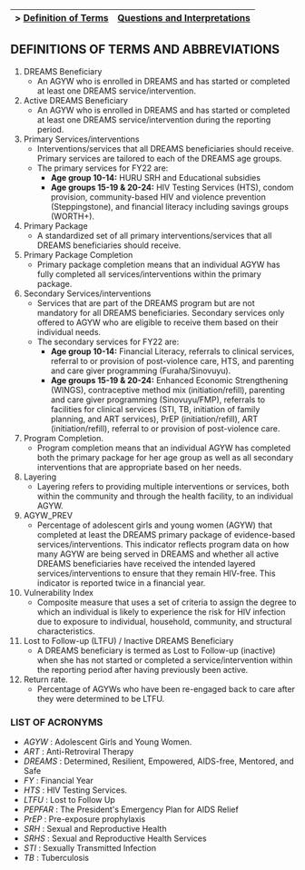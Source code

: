  | > [Definition of Terms](https://ecyola.github.io) |[Questions and Interpretations](https://ecyola.github.io/indicators)|
 |---|---|


## DEFINITIONS OF TERMS AND ABBREVIATIONS

1. DREAMS Beneficiary
    - An AGYW who is enrolled in DREAMS and has started or completed at least one DREAMS service/intervention.
2. Active DREAMS Beneficiary
    - An AGYW who is enrolled in DREAMS and has started or completed at least one DREAMS service/intervention during the reporting period.
3. Primary Services/interventions
    - Interventions/services that all DREAMS beneficiaries should receive. Primary services are tailored to each of the DREAMS age groups.
    - The primary services for FY22 are:
        - **Age group 10-14:** HURU SRH and Educational subsidies
        - **Age groups 15-19 & 20-24:** HIV Testing Services (HTS), condom provision, community-based HIV and violence prevention (Steppingstone), and financial literacy including savings groups (WORTH+).
4. Primary Package
    - A standardized set of all primary interventions/services that all DREAMS beneficiaries should receive.
5. Primary Package Completion
    - Primary package completion means that an individual AGYW has fully completed all services/interventions within the primary package.
6. Secondary Services/interventions
    - Services that are part of the DREAMS program but are not mandatory for all DREAMS beneficiaries. Secondary services only offered to AGYW who are eligible to receive them based on their individual needs.
    - The secondary services for FY22 are:
      - **Age group 10-14:** Financial Literacy, referrals to clinical services, referral to or provision of post-violence care, HTS, and parenting and care giver programming (Furaha/Sinovuyu).
      - **Age groups 15-19 & 20-24:** Enhanced Economic Strengthening (WINGS), contraceptive method mix (initiation/refill), parenting and care giver programming (Sinovuyu/FMP), referrals to facilities for clinical services (STI, TB, initiation of family planning, and ART services), PrEP (initiation/refill), ART (initiation/refill), referral to or provision of post-violence care.
7. Program Completion.
    - Program completion means that an individual AGYW has completed both the primary package for her age group as well as all secondary interventions that are appropriate based on her needs.
8. Layering
    - Layering refers to providing multiple interventions or services, both within the community and through the health facility, to an individual AGYW.
9. AGYW_PREV
    - Percentage of adolescent girls and young women (AGYW) that completed at least the DREAMS primary package of evidence-based services/interventions. This indicator reflects program data on how many AGYW are being served in DREAMS and whether all active DREAMS beneficiaries have received the intended layered services/interventions to ensure that they remain HIV-free. This indicator is reported twice in a financial year.
10. Vulnerability Index
    - Composite measure that uses a set of criteria to assign the degree to which an individual is likely to experience the risk for HIV infection due to exposure to individual, household, community, and structural characteristics.
11. Lost to Follow-up (LTFU) / Inactive DREAMS Beneficiary
    - A DREAMS beneficiary is termed as Lost to Follow-up (inactive) when she has not started or completed a service/intervention within the reporting period after having previously been active.
12. Return rate.
    - Percentage of AGYWs who have been re-engaged back to care after they were determined to be LTFU.


### LIST OF ACRONYMS

  - _AGYW_ : Adolescent Girls and Young Women.
  - _ART_ : Anti-Retroviral Therapy
  - _DREAMS_ : Determined, Resilient, Empowered, AIDS-free, Mentored, and Safe
  - _FY_ : Financial Year
  - _HTS_ : HIV Testing Services.
  - _LTFU_ : Lost to Follow Up
  - _PEPFAR_ : The President's Emergency Plan for AIDS Relief
  - _PrEP_ : Pre-exposure prophylaxis
  - _SRH_ : Sexual and Reproductive Health
  - _SRHS_ : Sexual and Reproductive Health Services
  - _STI_ : Sexually Transmitted Infection
  - _TB_ : Tuberculosis
